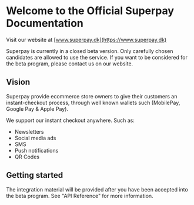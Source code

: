 
# Welcome to the Official Superpay Documentation

Visit our website at [www.superpay.dk](https://www.superpay.dk)

Superpay is currently in a closed beta version. Only carefully chosen candidates are allowed to use the service. If you want to be considered for the beta program, please contact us on our website.

## Vision
Superpay provide ecommerce store owners to give their customers an instant-checkout process, through well known wallets such (MobilePay, Google Pay & Apple Pay).  

We support our instant checkout anywhere. Such as:

* Newsletters
* Social media ads
* SMS
* Push notifications
* QR Codes

## Getting started
The integration material will be provided after you have been accepted into the beta program.
See "API Reference" for more information.